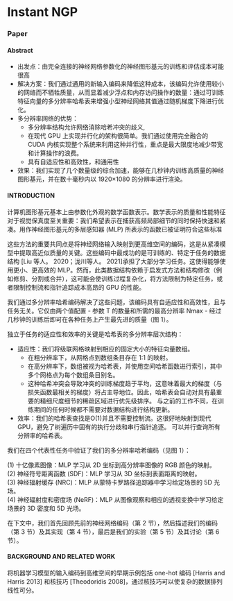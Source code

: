 # Instant NGP

### Paper

#### Abstract

+ 出发点：由完全连接的神经网络参数化的神经图形基元的训练和评估成本可能很高
+ 解决方案：我们通过通用的新输入编码来降低这种成本，该编码允许使用较小的网络而不牺牲质量，从而显着减少浮点和内存访问操作的数量：通过可训练特征向量的多分辨率哈希表来增强小型神经网络其值通过随机梯度下降进行优化。
+ 多分辨率网络的优势：
    + 多分辨率结构允许网络消除哈希冲突的歧义,
    + 在现代 GPU 上实现并行化的架构很简单。我们通过使用完全融合的 CUDA 内核实现整个系统来利用这种并行性，重点是最大限度地减少带宽和计算操作的浪费。  
    + 具有自适应性和高效性，和通用性
+ 效果：我们实现了几个数量级的综合加速，能够在几秒钟内训练高质量的神经图形基元，并在数十毫秒内以 1920×1080 的分辨率进行渲染。

#### INTRODUCTION

计算机图形基元基本上由参数化外观的数学函数表示。数学表示的质量和性能特征对于视觉保真度至关重要：我们希望表示在捕获高频局部细节的同时保持快速和紧凑。用作神经图形基元的多层感知器 (MLP) 所表示的函数已被证明符合这些标准

这些方法的重要共同点是将神经网络输入映射到更高维空间的编码，这是从紧凑模型中提取高近似质量的关键。这些编码中最成功的是可训练的、特定于任务的数据结构 [Liu 等人。 2020；泷川等人。 2021]承担了大部分学习任务。这使得能够使用更小、更高效的 MLP。然而，此类数据结构依赖于启发式方法和结构修改（例如修剪、分割或合并），这可能会使训练过程复杂化，将方法限制为特定任务，或者限制控制流和指针追踪成本高昂的 GPU 的性能。

我们通过多分辨率哈希编码解决了这些问题，该编码具有自适应性和高效性，且与任务无关。它仅由两个值配置 - 参数 T 的数量和所需的最高分辨率 Nmax - 经过几秒钟的训练后即可在各种任务上产生最先进的质量（图 1）。

独立于任务的适应性和效率的关键是哈希表的多分辨率层次结构：

+ 适应性：我们将级联网格映射到相应的固定大小的特征向量数组。
    + 在粗分辨率下，从网格点到数组条目存在 1:1 的映射。
    + 在高分辨率下，数组被视为哈希表，并使用空间哈希函数进行索引，其中多个网格点为每个数组条目别名。
    + 这种哈希冲突会导致冲突的训练梯度趋于平均，这意味着最大的梯度（与损失函数最相关的梯度）将占主导地位。因此，哈希表会自动对具有最重要的精细尺度细节的稀疏区域进行优先级排序。  与之前的工作不同，在训练期间的任何时候都不需要对数据结构进行结构更新。
+ 效率：我们的哈希表查找是O(1)并且不需要控制流。这很好地映射到现代 GPU，避免了树遍历中固有的执行分歧和串行指针追逐。  可以并行查询所有分辨率的哈希表。

我们在四个代表性任务中验证了我们的多分辨率哈希编码（见图 1）： 

(1) 十亿像素图像：MLP 学习从 2D 坐标到高分辨率图像的 RGB 颜色的映射。  
(2) 神经符号距离函数 (SDF)：MLP 学习从 3D 坐标到表面距离的映射。  
(3) 神经辐射缓存 (NRC)：MLP 从蒙特卡罗路径追踪器中学习给定场景的 5D 光场。  
(4) 神经辐射度和密度场 (NeRF)：MLP 从图像观察和相应的透视变换中学习给定场景的 3D 密度和 5D 光场。

在下文中，我们首先回顾先前的神经网络编码（第 2 节），然后描述我们的编码（第 3 节）及其实现（第 4 节），最后是我们的实验（第 5 节）及其讨论（第 6 节）。

#### BACKGROUND AND RELATED WORK

将机器学习模型的输入编码到高维空间的早期示例包括 one-hot 编码 [Harris and Harris 2013] 和核技巧 [Theodoridis 2008]，通过核技巧可以使复杂的数据排列线性可分。
